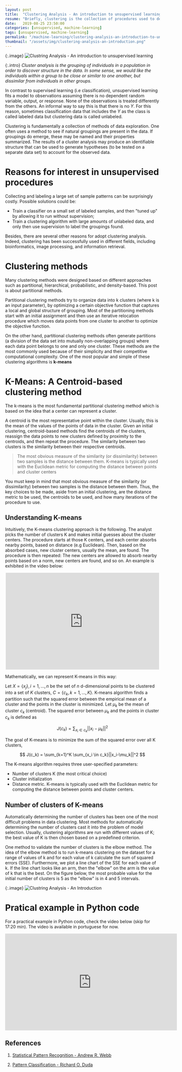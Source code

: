 ```yaml
---
layout: post
title:  "Clustering Analysis - An introduction to unsupervised learning"
resume: "Briefly, clustering is the collection of procedures used to describe methods for grouping unlabeled data"
date:   2019-08-25 23:50:00
categories: [unsupervised, machine-learning]
tags: [unsupervised, machine-learning]
permalink: "/machine-learning/clustering-analysis-an-introduction-to-unsupervised-learning"
thumbnail: "/assets/img/clustering-analysis-an-introduction.png"
---
```

{:.image}
![Clustring Analysis - An introduction to unsupervised learning](/assets/img/clustering-analysis-an-introduction.png)

{:.intro}
*Cluster analysis is the grouping of individuals in a population in order to discover structure
in the data. In some sense, we would like the individuals within a group to be close
or similar to one another, but dissimilar from individuals in other groups.*

In contrast to supervised learning (i.e classification), unsupervised learning fits a model to observations assuming there is no dependent random variable, output, or response. None of the observations is treated differently from the others. An informal way to say this is that there is no $Y$. For this reason, sometimes classification data that includes the $Y$ as the class is called labeled data but clustering data is called unlabeled.

Clustering is fundamentally a collection of methods of data exploration. One often uses a method to see if natural groupings are present in the data. If groupings do emerge, these may be named and their properties summarized. The results of a cluster analysis may produce an identifiable structure that can be used to generate hypotheses (to be tested on a separate data set) to account for the observed data.


# Reasons for interest in unsupervised procedures

Collecting and labeling a large set of sample patterns can be surprisingly costly. Possible solutions could be:

* Train a classifier on a small set of labeled samples, and then "tuned up" by allowing it to run without supervision;
* Train a clustering algorithm with large amounts of unlabeled data, and only then use supervision to label the groupings found.

Besides, there are several other reasons for adopt clustering analysis. Indeed, clustering has been successfully used in different  fields, including bioinformatics, image processing, and information retrieval.

# Clustering methods

Many clustering methods were designed based on different approaches such as partitional, hierarchical, probabilistic, and density-based. This post is about partitional methods. 

Partitional clustering methods try to organize data into k clusters (where k is an
input parameter), by optimizing a certain objective function that captures a local and global structure of grouping. Most of the partitioning methods start with an initial assignment and then use an iterative relocation procedure which moves data points from one cluster to another to optimize the objective function.

On the other hand, partitional clustering methods often generate partitions (a division of the data set into mutually non-overlapping groups) where each data point belongs to one and only one cluster. These methods are the most commonly used because of their simplicity and their competitive computational complexity. One of the most popular and simple of these clustering algorithms is **k-means**

# K-Means: A Centroid-based clustering method

The k-means is the most fundamental partitional clustering method which is based on the idea that a center can represent a cluster.


A centroid is the most representative point within the cluster. Usually, this is the mean of the values of the points of data in the cluster. Given an initial clustering, centroid-based methods find the centroids of the clusters, reassign the data points to new clusters
defined by proximity to the centroids, and then repeat the procedure. The similarity between two clusters is the similarity between their respective centroids. 

> The most obvious measure of the similarity (or dissimilarity) between two samples is the distance between them. K-means is typically used with the Euclidean metric for computing the distance between points and cluster centers

You must keep in mind that most obvious measure of the similarity (or dissimilarity) between two samples is the distance between them.
Thus, the key choices to be made, aside from an initial clustering, are the distance metric to be used, the centroids to be used, and how many iterations of the procedure to use.

## Understanding K-means

Intuitively, the K-means clustering approach is the following. The analyst picks the number of clusters K and makes initial guesses about the cluster centers. The procedure starts at those K centers, and each center absorbs nearby points, based on distance (e.g Euclidean). Then, based on the absorbed cases, new cluster centers, usually the mean, are found. The procedure is then repeated: The new centers are allowed to absorb nearby points based on a norm, new centers are found, and so on. An example is exhibited in the video below:

<div class="video-container">
	<center><iframe width="500" height="315" src="https://www.youtube.com/embed/Q7FMcIYm4aI" frameborder="0" allow="accelerometer; autoplay; encrypted-media; gyroscope; picture-in-picture" allowfullscreen></iframe></center>
</div>

Mathematically, we can represent K-means in this way:

Let $X = \{x_j\}, i = 1,...,n$ be the set of $n$ d-dimensional points to be clustered into a set of $K$ clusters, $C=\{c_k, k=1,...,K\}$. K-means algorithm finds a partition such that the squared error between the empirical mean of a cluster and the points in the cluster is minimized. Let $\mu_k$ be the mean of cluster $c_k$ (centroid). The squared error between $\mu_k$ and the points in cluster $c_k$ is defined as

$$
J(c_k) = \sum_{x_i \in c_k}||x_i-\mu_k||^2
$$

The goal of K-means is to minimize the sum of the squared error over all K clusters,

$$
J(c_k) = \sum_{k=1}^K \sum_{x_i \in c_k}||x_i-\mu_k||^2
$$

The K-means algorithm requires three user-specified parameters: 

* Number of clusters K (the most critical choice)
* Cluster initialization
* Distance metric. K-means is typically used with the Euclidean metric for computing the distance between points and cluster centers.

## Number of clusters of K-means

Automatically determining the number of clusters has been one of the most difficult problems in data clustering. Most methods for automatically determining the number of clusters cast it into the problem of model selection. Usually, clustering algorithms are run with different values of K; the best value of K is then chosen based on a predefined criterion.

One method to validate the number of clusters is the elbow method. The idea of the elbow method is to run k-means clustering on the dataset for a range of values of k and for each value of k calculate the sum of squared errors (SSE). Furthermore, we plot a line chart of the SSE for each value of k. If the line chart looks like an arm, then the "elbow" on the arm is the value of k that is the best. On the figure below, the most probable value for the initial number of clusters is 5 as the "elbow" is in 4 and 5 intervals.

{:.image}
![Clustring Analysis - An Introduction](/assets/img/clustering-analysis-an-introduction-elbow.png)

# Pratical example in Python code

For a practical example in Python code, check the video below (skip for 17:20 min). The video is available in portuguese for now.

<div class="video-container">
	<center><iframe width="560" height="315" src="https://www.youtube.com/embed/xBIs5_ic5hU" frameborder="0" allow="accelerometer; autoplay; encrypted-media; gyroscope; picture-in-picture" allowfullscreen></iframe></center>
</div>

## References

1. [Statistical Pattern Recognition - Andrew R. Webb](https://amzn.to/2Zo4t2k)

2. [Pattern Classification - Richard O. Duda](https://amzn.to/32dtcZ5)

